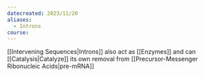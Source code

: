 ```yaml
---
datecreated: 2023/11/20
aliases:
  - Introns
course:
---
```

[[Intervening Sequences|Introns]] also act as [[Enzymes]] and can [[Catalysis|Catalyze]] its own removal from [[Precursor-Messenger Ribonucleic Acids|pre-mRNA]]
